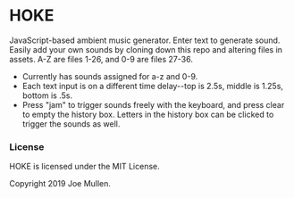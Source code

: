 # HOKE

JavaScript-based ambient music generator. Enter text to generate sound. Easily add your own sounds by cloning down this repo and altering files in assets. A-Z are files 1-26, and 0-9 are files 27-36.

+ Currently has sounds assigned for a-z and 0-9.
+ Each text input is on a different time delay--top is 2.5s, middle is 1.25s, bottom is .5s.
+ Press "jam" to trigger sounds freely with the keyboard, and press clear to empty the history box. Letters in the history box can be clicked to trigger the sounds as well.

### License

HOKE is licensed under the MIT License.

Copyright 2019 Joe Mullen.
